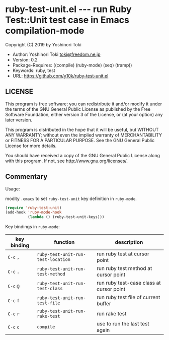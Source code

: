 ruby-test-unit.el --- run Ruby Test::Unit test case in Emacs compilation-mode
=============================================================================

Copyright (C) 2019 by Yoshinori Toki

- Author: Yoshinori Toki <toki@freedom.ne.jp>
- Version: 0.2
- Package-Requires: ((compile) (ruby-mode) (seq) (tramp))
- Keywords: ruby, test
- URL: <https://github.com/y10k/ruby-test-unit.el>

LICENSE
-------
This program is free software; you can redistribute it and/or modify
it under the terms of the GNU General Public License as published by
the Free Software Foundation, either version 3 of the License, or
(at your option) any later version.

This program is distributed in the hope that it will be useful,
but WITHOUT ANY WARRANTY; without even the implied warranty of
MERCHANTABILITY or FITNESS FOR A PARTICULAR PURPOSE.  See the
GNU General Public License for more details.

You should have received a copy of the GNU General Public License
along with this program.  If not, see <http://www.gnu.org/licenses/>.

Commentary
----------
Usage:

modity `.emacs` to set `ruby-test-unit` key definition in `ruby-mode`.

```lisp
(require 'ruby-test-unit)
(add-hook 'ruby-mode-hook
          (lambda () (ruby-test-unit-keys)))
```

Key bindings in `ruby-mode`:

|key binding|function                          |description                             |
|-----------|----------------------------------|----------------------------------------|
|`C-c` `,`  |`ruby-test-unit-run-test-location`|run ruby test at cursor point           |
|`C-c` `.`  |`ruby-test-unit-run-test-method`  |run ruby test method at cursor point    |
|`C-c` `@`  |`ruby-test-unit-run-test-class`   |run ruby test-case class at cursor point|
|`C-c` `f`  |`ruby-test-unit-run-test-file`    |run ruby test file of current buffer    |
|`C-c` `r`  |`ruby-test-unit-run-rake-test`    |run rake test                           |
|`C-c` `c`  |`compile`                         |use to run the last test again          |
